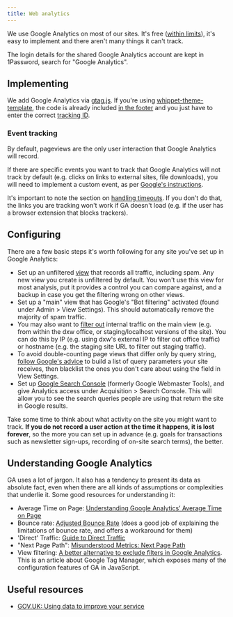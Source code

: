 ```yaml
---
title: Web analytics
---
```


We use Google Analytics on most of our sites. It's free ([within limits](https://support.google.com/analytics/answer/1070983?hl=en)), it's easy to implement and there aren't many things it can't track.

The login details for the shared Google Analytics account are kept in 1Password, search for "Google Analytics".

## Implementing

We add Google Analytics via [gtag.js](https://developers.google.com/analytics/devguides/collection/gtagjs/). If you're using [whippet-theme-template](https://github.com/dxw/whippet-theme-template), the code is already included [in the footer](https://github.com/dxw/whippet-theme-template/blob/master/app/Theme/Analytics.php) and you just have to enter the correct [tracking ID](https://support.google.com/analytics/answer/1008080?hl=en).

### Event tracking

By default, pageviews are the only user interaction that Google Analytics will record.

If there are specific events you want to track that Google Analytics will not track by default (e.g. clicks on links to external sites, file downloads), you will need to implement a custom event, as per [Google's instructions](https://developers.google.com/analytics/devguides/collection/gtagjs/sending-data).

It's important to note the section on [handling timeouts](https://developers.google.com/analytics/devguides/collection/gtagjs/sending-data#handle_timeouts). If you don't do that, the links you are tracking won't work if GA doesn't load (e.g. if the user has a browser extension that blocks trackers).

## Configuring

There are a few basic steps it's worth following for any site you've set up in Google Analytics:

- Set up an unfiltered [view](https://support.google.com/analytics/answer/1009714?hl=en-GB&ref_topic=6014102) that records all traffic, including spam. Any new view you create is unfiltered by default. You won't use this view for most analysis, put it provides a control you can compare against, and a backup in case you get the filtering wrong on other views.
- Set up a "main" view that has Google's "Bot filtering" activated (found under Admin > View Settings). This should automatically remove the majority of spam traffic.
- You may also want to [filter out](https://support.google.com/analytics/answer/1033162?hl=en) internal traffic on the main view (e.g. from within the dxw office, or staging/localhost versions of the site). You can do this by IP (e.g. using dxw's external IP to filter out office traffic) or hostname (e.g. the staging site URL to filter out staging traffic).
- To avoid double-counting page views that differ only by query string, [follow Google's advice](https://support.google.com/analytics/answer/1009671?hl=en) to build a list of query parameters your site receives, then blacklist the ones you don't care about using the field in View Settings.
- Set up [Google Search Console](https://search.google.com/search-console/about) (formerly Google Webmaster Tools), and give Analytics access under Acquisition > Search Console. This will allow you to see the search queries people are using that return the site in Google results.

Take some time to think about what activity on the site you might want to track. **If you do not record a user action at the time it happens, it is lost forever**, so the more you can set up in advance (e.g. goals for transactions such as newsletter sign-ups, recording of on-site search terms), the better.

## Understanding Google Analytics

GA uses a lot of jargon. It also has a tendency to present its data as absolute fact, even when there are all kinds of assumptions or complexities that underlie it. Some good resources for understanding it:

- Average Time on Page: [Understanding Google Analytics’ Average Time on Page](https://blog.quiet.ly/insights/understanding-google-analytics-average-time-on-page/)
- Bounce rate: [Adjusted Bounce Rate](https://moz.com/blog/adjusted-bounce-rate) (does a good job of explaining the limitations of bounce rate, and offers a workaround for them)
- 'Direct' Traffic: [Guide to Direct Traffic](https://moz.com/blog/guide-to-direct-traffic-google-analytics)
- "Next Page Path": [Misunderstood Metrics: Next Page Path](https://help.analyticsedge.com/googleanalytics/misunderstood-metrics-next-page-path/)
- View filtering: [A better alternative to exclude filters in Google Analytics](https://www.lunametrics.com/blog/2017/08/10/a-better-alternative-to-exclude-filters-in-google-analytics/). This is an article about Google Tag Manager, which exposes many of the configuration features of GA in JavaScript.

## Useful resources

- [GOV.UK: Using data to improve your service](https://www.gov.uk/service-manual/measuring-success/using-data-to-improve-your-service-an-introduction)
